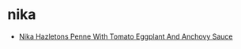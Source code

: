 # nika

 * [Nika Hazletons Penne With Tomato Eggplant And Anchovy Sauce](../index/n/nika-hazletons-penne-with-tomato-eggplant-and-anchovy-sauce-5104.json)
